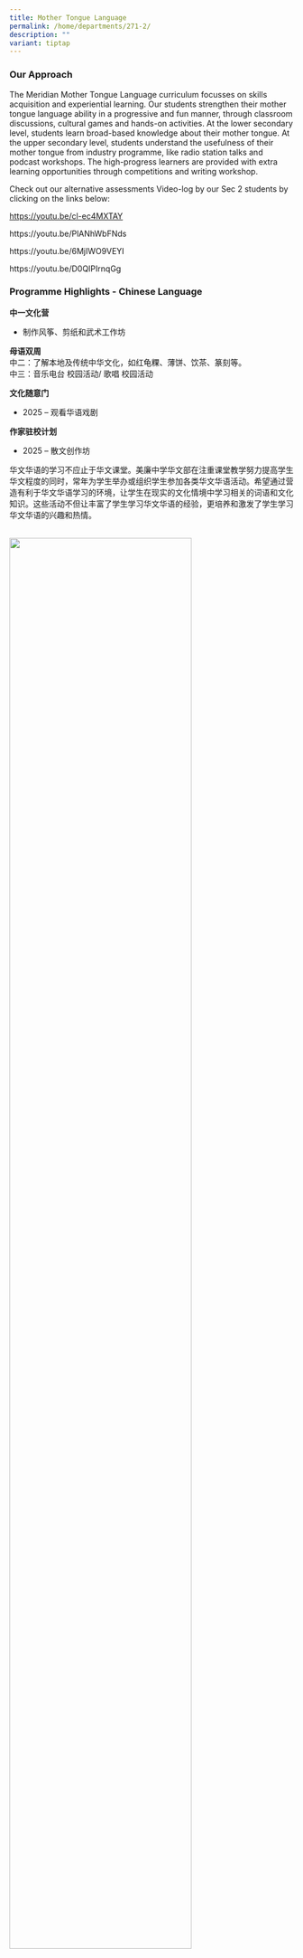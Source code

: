 ```yaml
---
title: Mother Tongue Language
permalink: /home/departments/271-2/
description: ""
variant: tiptap
---
```

<h3>Our Approach</h3>
<p>The Meridian Mother Tongue Language curriculum focusses on skills acquisition
and experiential learning. Our students strengthen their mother tongue
language ability in a progressive and fun manner, through classroom discussions,
cultural games and hands-on activities. At the lower secondary level, students
learn broad-based knowledge about their mother tongue. At the upper secondary
level, students understand the usefulness of their mother tongue from industry
programme, like radio station talks and podcast workshops. The high-progress
learners are provided with extra learning opportunities through competitions
and writing workshop.&nbsp;</p>
<p></p>
<p>Check out our alternative assessments Video-log by our Sec 2 students
by clicking on the links below:</p>
<p><a href="https://youtu.be/cl-ec4MXTAY" rel="noopener noreferrer nofollow" target="_blank">https://youtu.be/cl-ec4MXTAY</a>
</p>
<p><a rel="noopener noreferrer nofollow" target="_blank">https://youtu.be/PlANhWbFNds</a>
</p>
<p><a rel="noopener noreferrer nofollow" target="_blank">https://youtu.be/6MjIWO9VEYI</a>
</p>
<p><a rel="noopener noreferrer nofollow" target="_blank">https://youtu.be/D0QIPIrnqGg</a>
</p>
<p></p>
<p></p>
<p></p>
<h3>Programme Highlights - Chinese Language</h3>
<p><strong>中一文化营</strong>
</p>
<ul data-tight="true" class="tight">
<li>
<p>制作风筝、剪纸和武术工作坊</p>
</li>
</ul>
<p><strong>母语双周</strong>
<br>中二：了解本地及传统中华文化，如红龟粿、薄饼、饮茶、篆刻等。
<br>中三：音乐电台 校园活动/ 歌唱 校园活动</p>
<p><strong>文化随意门</strong>
</p>
<ul data-tight="true" class="tight">
<li>
<p>2025 – 观看华语戏剧</p>
</li>
</ul>
<p><strong>作家驻校计划</strong>
</p>
<ul data-tight="true" class="tight">
<li>
<p>2025 – 散文创作坊</p>
</li>
</ul>
<p>华文华语的学习不应止于华文课堂。美廉中学华文部在注重课堂教学努力提高学生华文程度的同时，常年为学生举办或组织学生参加各类华文华语活动。希望通过营造有利于华文华语学习的环境，让学生在现实的文化情境中学习相关的词语和文化知识。这些活动不但让丰富了学生学习华文华语的经验，更培养和激发了学生学习华文华语的兴趣和热情。
<br>
<br>
</p>
<p></p>
<div class="isomer-image-wrapper">
<img style="width: 80%;" height="auto" width="100%" alt="" src="/images/Departments/MTL/CPES.jpg">
</div>
<p></p>
<p></p>
<div class="isomer-image-wrapper">
<img style="width: 80%;" height="auto" width="100%" src="/images/mtcl1.png">
</div>
<p></p>
<p>华文文化营</p>
<p>我校华文部每年为中一新生举办文化营活动，目的是让学生了解和感受华族文化的意趣和精髓。每年的活动有所不同，比如制作竹简、捏制泥塑、画脸谱、绘彩扇、雕刻佩章等。
<br>
</p>
<p>中一文化营为学生提供了沉浸式的动手学习体验。学生们亲手制作了风筝，还拿起剪刀尝试剪纸，在经验丰富的武术教练的带领下，学习了华族武术的基本动作，也被令人惊叹的武术表演所吸引。总而言之，这些活动加深了他们对华族文化的了解。</p>
<div class="isomer-image-wrapper">
<img style="width: 75%;" height="auto" width="100%" alt="" src="/images/Departments/MTL/kite_making_2.jpg">
</div>
<div class="isomer-image-wrapper">
<img style="width: 75%;" height="auto" width="100%" alt="" src="/images/Departments/MTL/kite_making.jpg">
</div>
<p></p>
<div class="isomer-image-wrapper">
<img style="width: 75%;" height="auto" width="100%" alt="" src="/images/Departments/MTL/wushu.jpg">
</div>
<p></p>
<div class="isomer-image-wrapper">
<img style="width: 80%;" height="auto" width="100%" src="/images/mtoct5.jpg">
</div>
<p>
<br>
</p>
<div class="isomer-image-wrapper">
<img style="width: 80%;" height="auto" width="100%" src="/images/mtoct6.jpg">
</div>
<p></p>
<p></p>
<h3>Programme Highlights - Malay Language</h3>
<h3>2025</h3>
<h4>Feb – Pertandingan CendekiaSahibba</h4>
<p>Para pelajar Meridian telah berpeluang untuk bertarung dalam Pertandingan
CendekiaSahibba&nbsp; yang dianjurkan oleh Sekolah Rendah Riverside dan
Sekolah Menengah Changkat Changi.&nbsp; Pertandingan ini diadakan pada
22 Februari 2025 di Sekolah Menengah Changkat Changi</p>
<p>&nbsp;Lesung bukan sebarang lesung</p>
<p>Lesung dari Tanjung Kelik;</p>
<p>Renung bukan sebarang renung,</p>
<p>Renung mencari kata terbaik!</p>
<p>Semangat kental para peserta tetap menyerlah dalam keaadan tegang walaupun
tidak berjaya ke peringkat akhir. Syabas kepada mereka yang berani keluar
daripada zon keselesaan pada Sabtu dari jam 8 pagi -12 tengah hari untuk
bertarung dan berhadapan dengan para pelajar Menengah 4 di medan pertandingan!</p>
<p>Queaisyah&nbsp; dan Shaura Marissa akan turut mengambil bahagian dalam
pertandingan Sahibba seterusnya, Mesra Sahibba Singapura pada 25 Mei 2025&nbsp;
nanti di Dewan Persada, Wisma Geylang Serai. Semoga berjaya Queaisyah Bt
M Zaki dan Shaura!</p>
<div class="isomer-image-wrapper">
<img style="width: 60%;" height="auto" width="100%" alt="" src="/images/Departments/MTL/Picture1.jpg">
</div>
<h4>Rakan Bahasa</h4>
<p><strong>&nbsp;</strong>Sekolah Menengah Meridian mencalonkan dua lagi
Rakan Bahasa dalam kalangan pelajar Bahasa Melayu yang mempamerkan kecintaan
terhadap bahasa dan budaya Melayu.&nbsp; Perlantikan mereka yang disokong
Majlis Bahasa Melayu Singapura (MBMS) memberikan Rakan Bahasa ruang dan
peluang untuk melibatkan diri dalam pelbagai acara bahasa dan budaya Melayu
yang dianjurkan di peringkat sekolah dan kebangsaan.</p>
<p>&nbsp;Tahun ini, Que’aisyah Binte Mohammad Zaki (Men 2-6) dan Mohammad
Anaqi Bin Mohammad Isham (Men 1-6) akan menerima perlantikan mereka dalam
majlis anjuran MBMS pada 15 April 2025 bersama Rakan Bahasa lain dari peringkat
rendah, menengah dan maktab.</p>
<p>&nbsp;Sebelum itu, Aisyah dan Anaqi telahpun dilibatkan dalam sambutan
Hari Raya sekolah yang diadakan sepanjang dua minggu pertama penggal dua
sebagai pengacara segmen Recess Raya dan Kuiz Raya bersama-sama Rakan Bahasa
yang terdahulu.</p>
<p>&nbsp;Semoga Aisyah dan Anaqi akan menjadi pemangkin semangat rakan-rakan
pelajar mereka dalam melestarikan bahasa dan budaya Melayu melalui lebih
banyak aktiviti dan acara pada masa hadapan.</p>
<p></p>
<div class="isomer-image-wrapper">
<img style="width: 60%;" height="auto" width="100%" alt="" src="/images/Departments/MTL/Picture2.jpg">
</div>
<h4>Mac-Perkhemahan Kebudayaan Menengah 1: Menyelami Warisan, Menjiwai Nilai</h4>
<p>Sebagai sebahagian daripada sambutan Bulan Bahasa Ibunda, pelajar Menengah
1 telah menyertai <em>Perkhemahan Bahasa Ibunda 2025</em> yang sarat dengan
aktiviti budaya.</p>
<p>Antara aktiviti utama ialah bengkel Dikir Barat, yang mengasah semangat
kerjasama dan keyakinan diri melalui seni persembahan tradisional. Pelajar
juga mengikuti bengkel Khat Jawi, di mana mereka menulis nilai sekolah
– <em>Daya Tahan</em>, <em>Jujur</em>, <em>Prihatin</em>, dan <em>Rendah Hati</em> –
dalam tulisan jawi. Aktiviti ini memperkukuh pemahaman mereka terhadap
nilai-nilai murni sambil menghargai seni warisan. Akhir sekali, pelajar
mempelajari tentang busana tradisional Melayu, termasuk cara memakai <em>tanjak</em> dan <em>samping</em>.
Aktiviti ini membuka ruang untuk mereka mengenali dan menghargai keunikan
budaya sendiri.</p>
<p>Perkhemahan ini bukan sahaja menyeronokkan, tetapi juga memperkukuh jati
diri dan rasa bangga terhadap warisan bahasa dan budaya Melayu.</p>
<p></p>
<div class="isomer-image-wrapper">
<img style="width: 60%;" height="auto" width="100%" alt="" src="/images/Departments/MTL/Picture3.jpg">
</div>
<h4>April – Sambutan Hari Raya</h4>
<p><strong>&nbsp;</strong>Pada tahun ini, sambutan Hari Raya lebih meriah
dengan pelibatan pelajar dan kaki tangan Sekolah Menengah Meridian yang
candi lagi bersemangat.&nbsp;</p>
<p>&nbsp;Bertemakan Meraikan Tradisi Raya Dengan Sentuhan Moden, sambutan
Raya 2025 menyaksikan pelajar-pelajar menyahut cabaran menyanyikan lagu-lagu
Raya melalui acara Recess Raya pada 28 Mac 2025 yang diterajui Rakan-rakan
Bahasa dahulu dan kini.&nbsp; Hadiah-hadiah menarik ditawarkan kepada peserta
yang termasuk pelajar bukan Melayu sekiranya mereka menyanyikan korus lagu
Raya dengan betul.&nbsp; Video-video acara yang menyeronokkan ini berjaya
menarik ratusan tontonan apabila ianya dikongsi di akaun Instagram sekolah.
Tidak disangka bahawa sekolah ini menyimpan begitu ramai pelajar dengan
bakat terpendam!</p>
<p>Kaki tangan Sekolah Menengah Meridian juga tidak ketinggalan dengan video
Serumpun Raya yang dirakam untuk tayangan semasa konsert Raya pada 2 April
2025.&nbsp; Dengan terang hati, mereka seronok mempelajari pergerakan ala-ala
bahasa isyarat mengikut video Raya Mimi Fly. Sorakan para pelajar yang
teruja menonton guru, pegerai kantin dan pegawai keselamatan sekolah mereka
menggambarkan penghargaan yang jarang diperlihatkan pada hari-hari biasa.</p>
<p>&nbsp;Konsert yang diacarakan oleh Rakan Bahasa 2023 ini juga menampilkan
18 pelajar-pelajar Menengah 3 dalam segmen kejutan yang cukup menghiburkan.&nbsp;
Persembahan dikir barat memang amat dinanti-nantikan dan gabungan pelajar-pelajar
Bahasa Melayu ini tidak menghampakan.</p>
<p>Pada akhir konsert yang turut menawarkan hadiah seperti ketupat berisi
manisan melalui segmen Kuiz Trivia Raya, para penonton khususnya golongan
pelajar kelihatan ceria dan ramai yang menyuarakan perasaan teruja dalam
menantikan sajian Raya pada tahun hadapan.</p>
<p></p>
<div class="isomer-image-wrapper">
<img style="width: 60%;" height="auto" width="100%" alt="" src="/images/Departments/MTL/Picture4.jpg">
</div>
<p></p>
<h4>Mei 2025- Penilaian Alternatif WA2</h4>
<p><strong>&nbsp;</strong>Bagi WA2, pelajar-pelajar Menengah Dua G1, G2 dan
G3 menjalani Penilaian Alternatif secara kreatif dengan menghasilkan vlog.&nbsp;
Tema JATI 2 dipilih untuk pelajar-pelajar membina pengetahuan dalam mengharungi
gelombang kehidupan khususnya penjagaan diri dengan cara yang positif dan
praktikal.</p>
<p>&nbsp;</p>
<p>Bagi mencetus minat pelajar-pelajar untuk meneroka topik penjagaan diri
secara kreatif dan bermakna, beberapa siri ceramah dan kuliah telah dirancang
dan dikendalikan sepanjang Minggu 4 dan 5 Penggal 2 oleh guru-guru Menengah
Dua.&nbsp; Bahan-bahan bantu belajar khas turut disediakan dalam bentuk
senarai semak dan rubrik penilaian selain sesi maklum balas maya yang diaturkan
melalui Google Classroom.</p>
<p>&nbsp;</p>
<p>Pada akhir tarikh penghantaran Penilaian Alternatif WA2, pelajar-pelajar
berjaya menghasilkan vlog yang menarik lagi kreatif yang berjaya menemui
objektif pembelajaran.</p>
<p>&nbsp;Saksikan tiga vlog terpilih daripada pelajar-pelajar Menengah Dua.</p>
<p></p>
<p></p>
<div class="isomer-image-wrapper">
<img style="width: 70%;" height="auto" width="100%" alt="" src="/images/Departments/MTL/Picture1_mtl.jpg">
</div>
<p></p>
